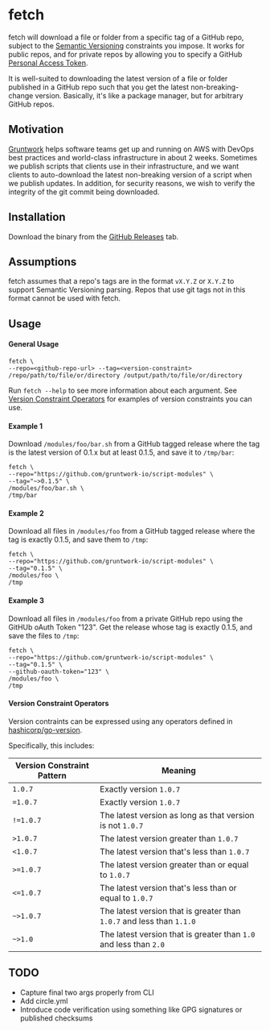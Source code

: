 # fetch

fetch will download a file or folder from a specific tag of a GitHub repo, subject to the [Semantic Versioning](http://semver.org/) 
constraints you impose. It works for public repos, and for private repos by allowing you to specify a GitHub [Personal Access Token](https://help.github.com/articles/creating-an-access-token-for-command-line-use/).

It is well-suited to downloading the latest version of a file or folder published in a GitHub repo such that you get 
the latest non-breaking-change version. Basically, it's like a package manager, but for arbitrary GitHub repos.

## Motivation
[Gruntwork](http://gruntwork.io) helps software teams get up and running on AWS with DevOps best practices and world-class 
infrastructure in about 2 weeks. Sometimes we publish scripts that clients use in their infrastructure, and we want clients
to auto-download the latest non-breaking version of a script when we publish updates. In addition, for security reasons,
we wish to verify the integrity of the git commit being downloaded.
 
## Installation
Download the binary from the [GitHub Releases](https://github.com/gruntwork-io/script-modules/releases) tab. 

## Assumptions
fetch assumes that a repo's tags are in the format `vX.Y.Z` or `X.Y.Z` to support Semantic Versioning parsing. Repos that
use git tags not in this format cannot be used with fetch.

## Usage

#### General Usage
```
fetch \
--repo=<github-repo-url> --tag=<version-constraint> /repo/path/to/file/or/directory /output/path/to/file/or/directory
```

Run `fetch --help` to see more information about each argument. See [Version Constraint Operators](#version-constraint-operators)
for examples of version constraints you can use.

#### Example 1

Download `/modules/foo/bar.sh` from a GitHub tagged release where the tag is the latest version of 0.1.x but at least 0.1.5, and save it to `/tmp/bar`:

```
fetch \
--repo="https://github.com/gruntwork-io/script-modules" \
--tag="~>0.1.5" \
/modules/foo/bar.sh \
/tmp/bar
```

#### Example 2

Download all files in `/modules/foo` from a GitHub tagged release where the tag is exactly 0.1.5, and save them to `/tmp`:

```
fetch \
--repo="https://github.com/gruntwork-io/script-modules" \
--tag="0.1.5" \
/modules/foo \
/tmp

```

#### Example 3

Download all files in `/modules/foo` from a private GitHub repo using the GitHUb oAuth Token "123". Get the release whose tag is exactly 0.1.5, and save the files to `/tmp`:

```
fetch \
--repo="https://github.com/gruntwork-io/script-modules" \
--tag="0.1.5" \
--github-oauth-token="123" \
/modules/foo \
/tmp

```

#### Version Constraint Operators

Version contraints can be expressed using any operators defined in [hashicorp/go-version](https://github.com/hashicorp/go-version).

Specifically, this includes:

| Version Constraint Pattern | Meaning                                  |
| -------------------------- | ---------------------------------------- |
| `1.0.7`                    | Exactly version `1.0.7`                  |
| `=1.0.7`                   | Exactly version `1.0.7`                  |
| `!=1.0.7`                  | The latest version as long as that version is not `1.0.7` |
| `>1.0.7`                   | The latest version greater than `1.0.7`  |
| `<1.0.7`                   | The latest version that's less than `1.0.7` |
| `>=1.0.7`                  | The latest version greater than or equal to `1.0.7` |
| `<=1.0.7`                  | The latest version that's less than or equal to `1.0.7` |
| `~>1.0.7`                  | The latest version that is greater than `1.0.7` and less than `1.1.0` |
| `~>1.0`                    | The latest version that is greater than `1.0` and less than `2.0` |

## TODO
- Capture final two args properly from CLI
- Add circle.yml
- Introduce code verification using something like GPG signatures or published checksums